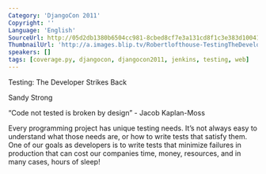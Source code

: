 ```yaml
---
Category: 'DjangoCon 2011'
Copyright: ''
Language: 'English'
SourceUrl: http://05d2db1380b6504cc981-8cbed8cf7e3a131cd8f1c3e383d10041.r93.cf2.rackcdn.com/djangocon-2011/73_testing-the-developer-strikes-back.m4v
ThumbnailUrl: 'http://a.images.blip.tv/Robertlofthouse-TestingTheDeveloperStrikesBack360-494.jpg'
speakers: []
tags: [coverage.py, djangocon, djangocon2011, jenkins, testing, web]
---
```

Testing: The Developer Strikes Back

Sandy Strong

“Code not tested is broken by design” - Jacob Kaplan-Moss

Every programming project has unique testing needs. It’s not always easy to
understand what those needs are, or how to write tests that satisfy them. One
of our goals as developers is to write tests that minimize failures in
production that can cost our companies time, money, resources, and in many
cases, hours of sleep!

